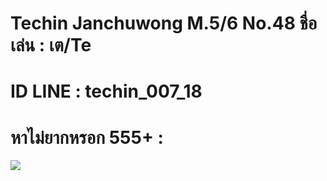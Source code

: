 # Techin Janchuwong M.5/6 No.48 ชื่อเล่น : เต/Te
# ID LINE : techin_007_18

# หาไม่ยากหรอก 555+ :
[![](https://cdn.pixabay.com/photo/2016/04/06/17/54/click-here-1312391__340.png)](https://youtu.be/18ECWnjXfXc)<br />



